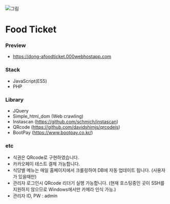 ![그림](https://user-images.githubusercontent.com/43352126/88694717-dbda1680-d13b-11ea-8a39-9ca14c0e3706.png)

# Food Ticket

### Preview
-   https://dong-afoodticket.000webhostapp.com

### Stack
-   JavaScript(ES5)
-   PHP

### Library
-   JQuery
-   Simple_html_dom (Web crawling)
-   Instascan (https://github.com/schmich/instascan)
-   QRcode (https://github.com/davidshimjs/qrcodejs)
-   BootPay (https://www.bootpay.co.kr/)

### etc
-   식권은 QRcode로 구현하였습니다.
-   카카오페이 테스트 결제 가능합니다.
-   식당별 메뉴는 매일 홈페이지에서 크롤링하여 DB에 자동 업데이트 됩니다. (사용자가 있을때만)
-   관리자 로그인시 QRcode 리더기 실행 가능합니다. (현재 호스팅중인 곳이 SSH를 지원하지 않으므로 Windows에서만 카메라 인식 가능.)
-   관리자 ID, PW : admin

